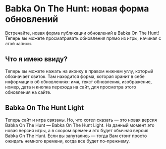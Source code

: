 # Babka On The Hunt: новая форма обновлений

Встречайте, новая форма публикации обновлений в Babka On The Hunt! Теперь вы можете просматривать обновления
прямо из игры, начиная с этой записи.

## Что я имею ввиду?

Теперь вы можете нажать на иконку в правом нижнем углу, который обозначает свиток. Там
находится форма, которая хранит в себе информацию об обновлениях: имя, текст обновления, изображение, номер, дата и
кнопка перехода на сайт, для просмотра этого обновления на сайте.

## Babka On The Hunt Light

Теперь сайт и игра связаны. Но, что хотел сказать — это новая версия Babka On The Hunt —
Babka On The Hunt Light. На данный момент это новая
версия игры, а в скором времени это будет обычная версия Babka On
The Hunt. Если вы запутались — тогда Вам стоит просто ожидать немного времени, когда все будет по-прежнему.
